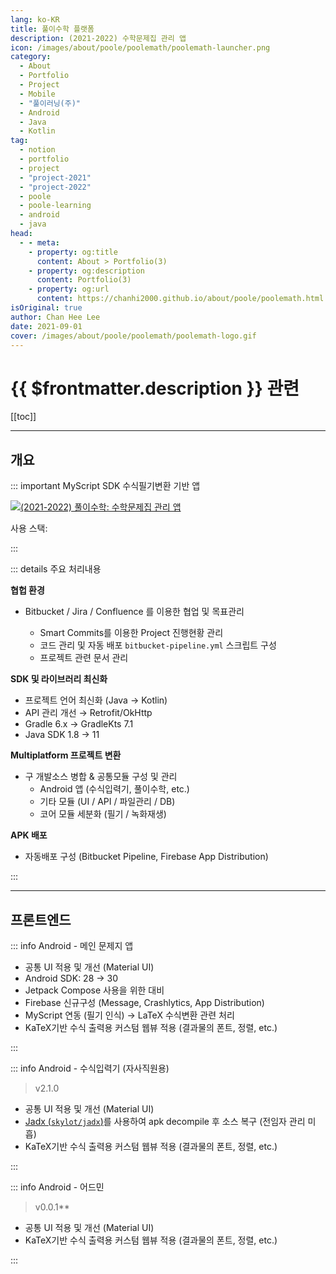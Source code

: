 ```yaml
---
lang: ko-KR
title: 풀이수학 플랫폼
description: (2021-2022) 수학문제집 관리 앱
icon: /images/about/poole/poolemath/poolemath-launcher.png
category: 
  - About
  - Portfolio
  - Project
  - Mobile
  - "풀이러닝(주)"
  - Android
  - Java
  - Kotlin
tag:
  - notion
  - portfolio
  - project
  - "project-2021"
  - "project-2022"
  - poole
  - poole-learning
  - android
  - java
head:
  - - meta:
    - property: og:title
      content: About > Portfolio(3)
    - property: og:description
      content: Portfolio(3)
    - property: og:url
      content: https://chanhi2000.github.io/about/poole/poolemath.html
isOriginal: true
author: Chan Hee Lee
date: 2021-09-01
cover: /images/about/poole/poolemath/poolemath-logo.gif
---
```


# {{ $frontmatter.description }} 관련

[[toc]]

---

## 개요

::: important MyScript SDK 수식필기변환 기반 앱

[![(2021-2022) 풀이수학: 수학문제집 관리 앱](/images/about/poole/poolemath/poolemath-logo.gif)](https://poolemath.com)

사용 스택: <ShieldsGroup logos="openjdk,kotlin,intellijidea,gradle,android,androidstudio,git,firebase,jetpackcompose,bitbucket,jira,confluence"/>

:::

::: details <VPIcon icon="fas fa-person-chalkboard"/> 주요 처리내용

**협헙 환경**

- <VPIcon icon="fa-brands fa-bitbucket"/>Bitbucket / <VPIcon icon="fa-brands fa-jira"/>Jira / <VPIcon icon="fa-brands fa-confluence"/>Confluence 를 이용한 협업 및 목표관리
  - <VPIcon icon="fa-brands fa-jira"/>Smart Commits를 이용한 Project 진행현황 관리
  - <VPIcon icon="fa-brands fa-bitbucket"/> 코드 관리 및 자동 배포 `bitbucket-pipeline.yml` 스크립트 구성
  - <VPIcon icon="fa-brands fa-confluence"/>프로젝트 관련 문서 관리

**SDK 및 라이브러리 최신화**

- 프로젝트 언어 최신화 (<VPIcon icon="fa-brands fa-java"/>Java → <VPIcon icon="iconfont icon-kotlin"/>Kotlin)
- API 관리 개선 → Retrofit/OkHttp
- <VPIcon icon="iconfont icon-gradle"/>Gradle 6.x → <VPIcon icon="iconfont icon-kotlin"/>GradleKts 7.1
- <VPIcon icon="fa-brands fa-java"/>Java SDK 1.8 → 11

**Multiplatform 프로젝트 변환**

- 구 개발소스 병합 & 공통모듈 구성 및 관리
  - Android 앱 (수식입력기, 풀이수학, etc.)
  - 기타 모듈 (UI / API / 파일관리 / DB)
  - 코어 모듈 세분화 (필기 / 녹화재생)

**APK 배포**

- 자동배포 구성 (<VPIcon icon="fa-brands fa-bitbucket"/>Bitbucket Pipeline, <VPIcon icon="iconfont icon-firebase"/>Firebase App Distribution)

:::

---

## 프론트엔드

::: info <VPIcon icon="fa-brands fa-android"/>Android - 메인 문제지 앱

<ImageGallery paths="
  /images/about/poole/poolemath/poolemath-m-1.webp
  /images/about/poole/poolemath/poolemath-m-2.webp
  /images/about/poole/poolemath/poolemath-m-3.webp
  /images/about/poole/poolemath/poolemath-m-4.webp
  /images/about/poole/poolemath/poolemath-m-5.webp
  /images/about/poole/poolemath/poolemath-m-6.webp
"/>

- 공통 UI 적용 및 개선 (Material UI)
- <VPIcon icon="fa-brands fa-android"/>Android SDK: 28 → 30
- <VPIcon icon="iconfont icon-jetpack-compose"/>Jetpack Compose 사용을 위한 대비
- <VPIcon icon="iconfont icon-firebase"/>Firebase 신규구성 (Message, Crashlytics, App Distribution)
- MyScript 연동 (필기 인식) → <VPIcon icon="iconfont icon-tex"/>LaTeX 수식변환 관련 처리
- <VPIcon icon="iconfont icon-tex"/>KaTeX기반 수식 출력용 커스텀 웹뷰 적용 (결과물의 폰트, 정렬, etc.)

:::

::: info <VPIcon icon="fa-brands fa-android"/>Android - 수식입력기 (자사직원용)

<ImageGallery paths="
  /images/about/poole/poolemath/latex-m-1.webp
  /images/about/poole/poolemath/latex-m-2.webp
  /images/about/poole/poolemath/latex-m-3.webp
  /images/about/poole/poolemath/latex-m-4.webp
" isOneRow="true"/>

> <VPIcon icon="fas fa-code-branch"/> v2.1.0

- 공통 UI 적용 및 개선 (Material UI)
- [Jadx (<VPIcon icon="iconfont icon-github"/>`skylot/jadx`)](https://github.com/skylot/jadx)를 사용하여 apk decompile 후 소스 복구 (전임자 관리 미흡)
- <VPIcon icon="iconfont icon-tex"/>KaTeX기반 수식 출력용 커스텀 웹뷰 적용 (결과물의 폰트, 정렬, etc.)

:::

::: info <VPIcon icon="fa-brands fa-android"/>Android - 어드민

<ImageGallery paths="
  /images/about/poole/poolemath/admin-m-1.webp
  /images/about/poole/poolemath/admin-m-2.webp
  /images/about/poole/poolemath/admin-m-3.webp
"/>

> <VPIcon icon="fas fa-code-branch"/> v0.0.1**

- 공통 UI 적용 및 개선 (Material UI)
- <VPIcon icon="iconfont icon-tex"/>KaTeX기반 수식 출력용 커스텀 웹뷰 적용 (결과물의 폰트, 정렬, etc.)

:::
